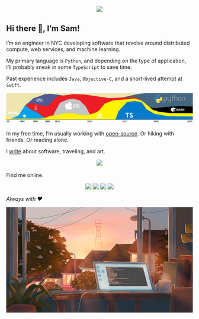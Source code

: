 <p align="center">
  <a href="#hi-there-👋-im-sam">
  <img src="https://capsule-render.vercel.app/api?type=waving&color=ffc47c&fontColor=ffff&height=300&section=header&text=Samuel%20Brice&fontSize=90&animation=fadeIn&fontAlignY=38&desc=nyc%20.%20software%20engineer%20.%20always%20with%20%E2%99%A1&descAlignY=55&descAlign=50"/>
  </a>
</p>

## Hi there 👋, I’m Sam!

I’m an engineer in NYC developing software that revolve around distributed compute, web services, and machine learning. 

My primary language is `Python`, and depending on the type of application, I’ll probably sneak in some `TypeScript` to save time. 

Past experience includes `Java`, `Objective-C`, and a short-lived attempt at `Swift`.

<p align="center">
  <a href="#hi-there-👋-im-sam">
  <img src="./images/coding-languages-timeline.png"/>
  </a>
</p>

In my free time, I’m usually working with [open-source](https://medium.com/nerd-for-tech/312eb6e97a70). Or hiking with friends. Or reading alone. 

I [write](http://samdbrice.com/) about software, traveling, and art. 

<p align="center">
  <a href="#hi-there-👋-im-sam">
  <img src="./images/writings-preview-1228x490.gif"/>
  </a>
</p>

Find me online.

<p align="center">
    <a href="http://samdbrice.com" alt="Website">
        <img src="https://img.shields.io/badge/samdbrice.com-orange.svg?style=flat&colorA=007D8A&colorB=007D8A" /></a>
    <a href="https://www.linkedin.com/in/samuelbrice/" alt="LinkedIn">
        <img src="https://img.shields.io/badge/-Samuel_Brice-blue?logo=Linkedin&logoColor=blue&labelColor=white" /></a>
    <a href="https://www.instagram.com/samd_brice/" alt="Instagram">
        <img src="https://img.shields.io/badge/-@samd_brice-purple?logo=Instagram&logoColor=white&labelColor=962fbf" /></a>
    <a href="https://drive.google.com/drive/folders/1cC_JL_gWmAFoVWwcernk1lZIpM37zQ7S?usp=sharing" alt="Resume">
        <img src="https://img.shields.io/badge/-Resume_-white?logo=googledocs&logoColor=blue&labelColor=white" /></a>
    <!--a href="mailto:xxxx@gmail.com" alt="Gmail">
        <img src="https://img.shields.io/badge/Gmail-xxxx@gmail.com-white?logo=Gmail&logoColor=white&labelColor=red" /></a-->
</p>

<i>Always with ♥️</i>

<p align="center">
  <a href="#hi-there-👋-im-sam">
  <img src="./images/lofi-monitor-loop.gif"/>
  </a>
</p>